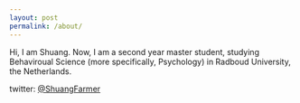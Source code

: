 ```yaml
---
layout: post
permalink: /about/
---
```


Hi, I am Shuang. Now, I am a second year master student, studying Behaviroual Science (more specifically, Psychology) in Radboud University, the Netherlands.

twitter: [@ShuangFarmer](https://twitter.com/ShuangFarmer)

